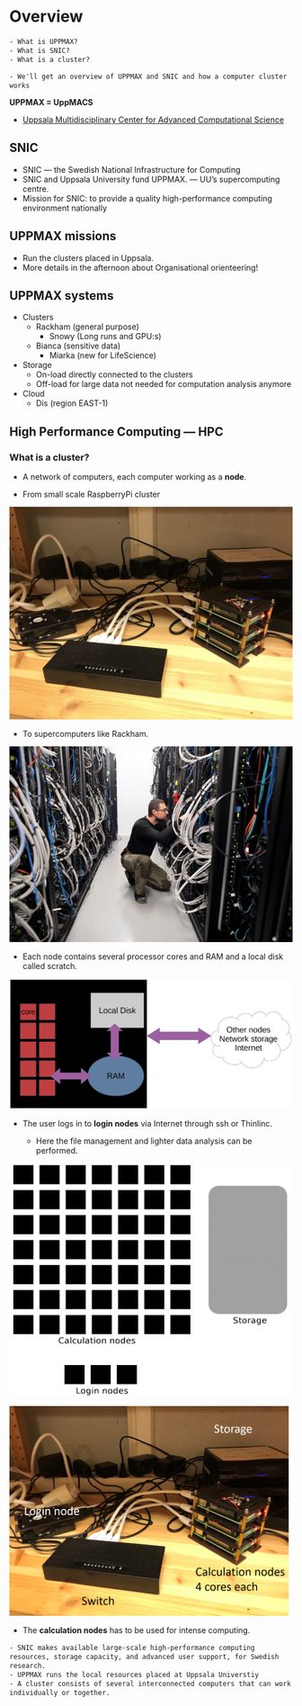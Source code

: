 # Overview

```{questions}
- What is UPPMAX?
- What is SNIC?
- What is a cluster?

```

```{objectives}
- We'll get an overview of UPPMAX and SNIC and how a computer cluster works
```


**UPPMAX = UppMACS**
- [Uppsala Multidisciplinary Center for Advanced Computational Science](http://uppmax.uu.se)

## SNIC
- SNIC — the Swedish National Infrastructure for Computing
- SNIC and Uppsala University fund UPPMAX. — UU’s supercomputing centre.
- Mission for SNIC: to provide a quality high-performance computing environment nationally

## UPPMAX missions
- Run the clusters placed in Uppsala.
- More details in the afternoon about Organisational orienteering!

    
## UPPMAX systems

- Clusters
  - Rackham (general purpose)
    - Snowy (Long runs and GPU:s)
  - Bianca (sensitive data)
    - Miarka (new for LifeScience)
- Storage
  - On-load directly connected to the clusters
  - Off-load for large data not needed for computation analysis anymore
- Cloud
  - Dis (region EAST-1)

## High Performance Computing — HPC
### What is a cluster?

- A network of computers, each computer working as a **node**.

- From small scale RaspberryPi cluster
     
![RaspBerry](./img/IMG_5111.jpeg)

- To supercomputers like Rackham.

![Rackham](./img/uppmax-light2.jpg)

- Each node contains several processor cores and RAM and a local disk called scratch.

![Node](./img/node.png)

- The user logs in to **login nodes**  via Internet through ssh or Thinlinc.

  - Here the file management and lighter data analysis can be performed.

![RaspBerry](./img/nodes.png)

![RaspBerry](./img/Bild1.png)

- The **calculation nodes** has to be used for intense computing. 

```{keypoints}
- SNIC makes available large-scale high-performance computing resources, storage capacity, and advanced user support, for Swedish research. 
- UPPMAX runs the local resources placed at Uppsala Universtiy
- A cluster consists of several interconnected computers that can work individually or together.
```

